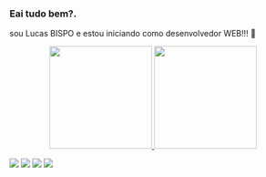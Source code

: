 ### Eai tudo bem?.
sou Lucas BISPO e estou iniciando como desenvolvedor WEB!!! 👋
<div align="center">
  <a href="https://github.com/DevBispo99">
  <img height="180em" src="https://github-readme-stats.vercel.app/api?username=DevBispo99&show_icons=true&theme=merko&include_all_commits=true&count_private=true"/>
  <img height="180em" src="https://github-readme-stats.vercel.app/api/top-langs/?username=DevBispo99&layout=compact&langs_count=7&theme=merko"/>
</div>

<div> 

  <a href="https://instagram.com/sr.bispo99" target="_blank"><img src="https://img.shields.io/badge/-Instagram-%23E4405F?style=for-the-badge&logo=instagram&logoColor=white" target="_blank"></a>
  <a href = "mailto:contatorafaballerini@gmail.com"><img src="https://img.shields.io/badge/-Gmail-%23333?style=for-the-badge&logo=gmail&logoColor=white" target="_blank"></a>
  <a href="https://www.linkedin.com/in/lucas-bispo-45506a145/" target="_blank"><img src="https://img.shields.io/badge/-LinkedIn-%230077B5?style=for-the-badge&logo=linkedin&logoColor=white" target="_blank"></a> 
   <a href="https://wa.me/5563992930757" target="_blank"><img src= "https://img.shields.io/badge/WhatsApp-25D366?style=for-the-badge&logo=whatsapp&logoColor=white" target="_blank"></a>

</div>

